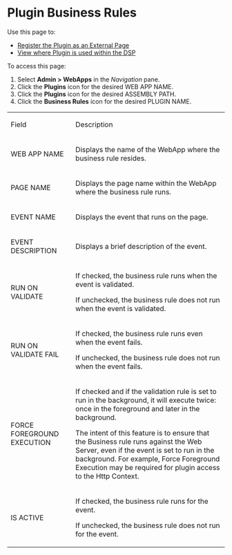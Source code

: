 # Plugin Business Rules

<div class="use">

Use this page to:

  - [Register the Plugin as an External
    Page](../Use_Cases/Register%20Plugin%20in%20DSP.htm#RegisterPluginasanExternalPage)
  - [View where Plugin is used within the
    DSP](../Use_Cases/View%20Where%20Plugin%20is%20Used.htm)

</div>

To access this page:

1.  Select **Admin \> WebApps** in the *Navigation* pane.
2.  Click the **Plugins** icon for the desired WEB APP NAME.
3.  Click the **Plugins** icon for the desired ASSEMBLY PATH.
4.  Click the **Business Rules** icon for the desired PLUGIN NAME.

<table>
<tbody>
<tr class="odd">
<td><p>Field</p></td>
<td><p>Description</p></td>
</tr>
<tr class="even">
<td><p>WEB APP NAME</p></td>
<td><p>Displays the name of the WebApp where the business rule resides.</p></td>
</tr>
<tr class="odd">
<td><p>PAGE NAME</p></td>
<td><p>Displays the page name within the WebApp where the business rule runs.</p></td>
</tr>
<tr class="even">
<td><p>EVENT NAME</p></td>
<td><p>Displays the event that runs on the page.</p></td>
</tr>
<tr class="odd">
<td><p>EVENT DESCRIPTION</p></td>
<td><p>Displays a brief description of the event.</p></td>
</tr>
<tr class="even">
<td><p>RUN ON VALIDATE</p></td>
<td><p>If checked, the business rule runs when the event is validated.</p>
<p>If unchecked, the business rule does not run when the event is validated.</p></td>
</tr>
<tr class="odd">
<td><p>RUN ON VALIDATE FAIL</p></td>
<td><p>If checked, the business rule runs even when the event fails.</p>
<p>If unchecked, the business rule does not run when the event fails.</p></td>
</tr>
<tr class="even">
<td><p>FORCE FOREGROUND EXECUTION</p></td>
<td><p>If checked and if the validation rule is set to run in the background, it will execute twice: once in the foreground and later in the background.</p>
<p>The intent of this feature is to ensure that the Business rule runs against the Web Server, even if the event is set to run in the background. For example, Force Foreground Execution may be required for plugin access to the Http Context.</p></td>
</tr>
<tr class="odd">
<td><p>IS ACTIVE</p></td>
<td><p>If checked, the business rule runs for the event.</p>
<p>If unchecked, the business rule does not run for the event.</p></td>
</tr>
</tbody>
</table>
